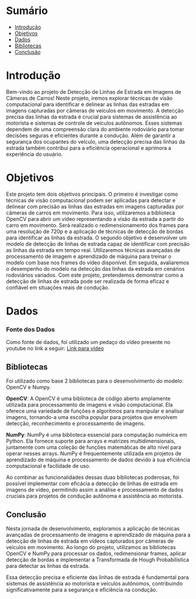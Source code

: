 
# Sumário
- [Introdução](#introdução)
- [Objetivos](#objetivos)
- [Dados](#dados)
- [Bibliotecas](#bibliotecas)
- [Conclusão](#conclusão)

# Introdução
Bem-vindo ao projeto de Detecção de Linhas de Estrada em Imagens de Câmeras de Carros! Neste projeto, iremos explorar técnicas de visão computacional para identificar e delinear as linhas das estradas em imagens capturadas por câmeras de veículos em movimento.
A detecção precisa das linhas da estrada é crucial para sistemas de assistência ao motorista e sistemas de controle de veículos autônomos. Esses sistemas dependem de uma compreensão clara do ambiente rodoviário para tomar decisões seguras e eficientes durante a condução. Além de garantir a segurança dos ocupantes do veículo, uma detecção precisa das linhas da estrada também contribui para a eficiência operacional e aprimora a experiência do usuário.


# Objetivos
Este projeto tem dois objetivos principais. O primeiro é investigar como técnicas de visão computacional podem ser aplicadas para detectar e delinear com precisão as linhas das estradas em imagens capturadas por câmeras de carros em movimento. Para isso, utilizaremos a biblioteca OpenCV para abrir um vídeo representando a visão da estrada a partir do carro em movimento. Será realizado o redimensionamento dos frames para uma resolução de 720p e a aplicação de técnicas de detecção de bordas para identificar as linhas da estrada.
O segundo objetivo é desenvolver um modelo de detecção de linhas de estrada capaz de identificar com precisão as linhas da estrada em tempo real. Utilizaremos técnicas avançadas de processamento de imagem e aprendizado de máquina para treinar o modelo com base nos frames do vídeo disponível. Em seguida, avaliaremos o desempenho do modelo na detecção das linhas da estrada em cenários rodoviários variados.
Com este projeto, pretendemos demonstrar como a detecção de linhas de estrada pode ser realizada de forma eficaz e confiável em situações reais de condução. 


# Dados
### Fonte dos Dados
Como fonte de dados, foi utilizado um pedaço do vídeo presente no youtube no link a seguir: [Link para vídeo](https://www.youtube.com/watch?v=ZOZOqbK86t0)



## Bibliotecas
Foi utilizado como base 2 bibliotecas para o desenvolvimento do modelo: OpenCV e Numpy. 

**OpenCV**: A OpenCV é uma biblioteca de código aberto amplamente utilizada para processamento de imagens e visão computacional. Ela oferece uma variedade de funções e algoritmos para manipular e analisar imagens, tornando-a uma escolha popular para projetos que envolvem detecção, reconhecimento e processamento de imagens.

**NumPy**: NumPy é uma biblioteca essencial para computação numérica em Python. Ela fornece suporte para arrays e matrizes multidimensionais, juntamente com uma coleção de funções matemáticas de alto nível para operar nesses arrays. NumPy é frequentemente utilizada em projetos de aprendizado de máquina e processamento de dados devido à sua eficiência computacional e facilidade de uso.

Ao combinar as funcionalidades dessas duas bibliotecas poderosas, foi possível implementar com eficácia a detecção de linhas de estrada em imagens de vídeo, permitindo assim a análise e processamento de dados cruciais para projetos de condução autônoma e assistência ao motorista.



## Conclusão

Nesta jornada de desenvolvimento, exploramos a aplicação de técnicas avançadas de processamento de imagens e aprendizado de máquina para a detecção de linhas de estrada em vídeos capturados por câmeras de veículos em movimento. Ao longo do projeto, utilizamos as bibliotecas OpenCV e NumPy para processar os dados, redimensionar frames, aplicar detecção de bordas e implementar a Transformada de Hough Probabilística para detectar as linhas da estrada.

Essa detecção precisa e eficiente das linhas de estrada é fundamental para sistemas de assistência ao motorista e veículos autônomos, contribuindo significativamente para a segurança e eficiência na condução. 






